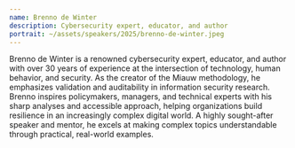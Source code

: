 ```yaml
---
name: Brenno de Winter
description: Cybersecurity expert, educator, and author
portrait: ~/assets/speakers/2025/brenno-de-winter.jpeg
---
```


Brenno de Winter is a renowned cybersecurity expert, educator, and author with over 30 years of experience at the intersection of technology, human behavior, and security. As the creator of the Miauw methodology, he emphasizes validation and auditability in information security research. Brenno inspires policymakers, managers, and technical experts with his sharp analyses and accessible approach, helping organizations build resilience in an increasingly complex digital world. A highly sought-after speaker and mentor, he excels at making complex topics understandable through practical, real-world examples.